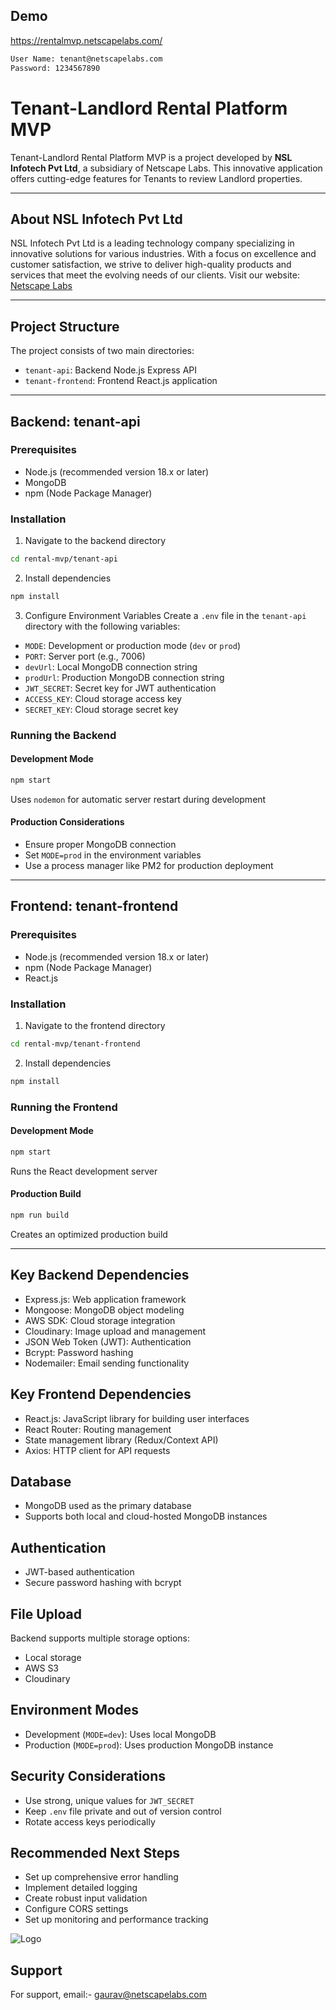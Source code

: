 ## Demo

https://rentalmvp.netscapelabs.com/

```bash
User Name: tenant@netscapelabs.com
Password: 1234567890
```

# Tenant-Landlord Rental Platform MVP 
Tenant-Landlord Rental Platform MVP is a project developed by **NSL Infotech Pvt Ltd**, a subsidiary of Netscape Labs. This innovative application offers cutting-edge features for Tenants to review Landlord properties.

---

## About NSL Infotech Pvt Ltd
NSL Infotech Pvt Ltd is a leading technology company specializing in innovative solutions for various industries. With a focus on excellence and customer satisfaction, we strive to deliver high-quality products and services that meet the evolving needs of our clients.
Visit our website: [Netscape Labs](https://netscapelabs.com/)

---

## Project Structure
The project consists of two main directories:
- `tenant-api`: Backend Node.js Express API
- `tenant-frontend`: Frontend React.js application

---

## Backend: tenant-api

### Prerequisites
- Node.js (recommended version 18.x or later)
- MongoDB
- npm (Node Package Manager)

### Installation
1. Navigate to the backend directory
```bash
cd rental-mvp/tenant-api
```

2. Install dependencies
```bash
npm install
```

3. Configure Environment Variables
Create a `.env` file in the `tenant-api` directory with the following variables:
- `MODE`: Development or production mode (`dev` or `prod`)
- `PORT`: Server port (e.g., 7006)
- `devUrl`: Local MongoDB connection string
- `prodUrl`: Production MongoDB connection string
- `JWT_SECRET`: Secret key for JWT authentication
- `ACCESS_KEY`: Cloud storage access key
- `SECRET_KEY`: Cloud storage secret key

### Running the Backend
#### Development Mode
```bash
npm start
```
Uses `nodemon` for automatic server restart during development

#### Production Considerations
- Ensure proper MongoDB connection
- Set `MODE=prod` in the environment variables
- Use a process manager like PM2 for production deployment

---

## Frontend: tenant-frontend


### Prerequisites
- Node.js (recommended version 18.x or later)
- npm (Node Package Manager)
- React.js

### Installation
1. Navigate to the frontend directory
```bash
cd rental-mvp/tenant-frontend
```

2. Install dependencies
```bash
npm install
```

### Running the Frontend
#### Development Mode
```bash
npm start
```
Runs the React development server

#### Production Build
```bash
npm run build
```
Creates an optimized production build

---

## Key Backend Dependencies
- Express.js: Web application framework
- Mongoose: MongoDB object modeling
- AWS SDK: Cloud storage integration
- Cloudinary: Image upload and management
- JSON Web Token (JWT): Authentication
- Bcrypt: Password hashing
- Nodemailer: Email sending functionality

## Key Frontend Dependencies
- React.js: JavaScript library for building user interfaces
- React Router: Routing management
- State management library (Redux/Context API)
- Axios: HTTP client for API requests

## Database
- MongoDB used as the primary database
- Supports both local and cloud-hosted MongoDB instances

## Authentication
- JWT-based authentication
- Secure password hashing with bcrypt

## File Upload
Backend supports multiple storage options:
- Local storage
- AWS S3
- Cloudinary

## Environment Modes
- Development (`MODE=dev`): Uses local MongoDB
- Production (`MODE=prod`): Uses production MongoDB instance

## Security Considerations
- Use strong, unique values for `JWT_SECRET`
- Keep `.env` file private and out of version control
- Rotate access keys periodically

## Recommended Next Steps
- Set up comprehensive error handling
- Implement detailed logging
- Create robust input validation
- Configure CORS settings
- Set up monitoring and performance tracking

![Logo](https://netscapelabs.com/wp-content/themes/netscapelabs/assets/images/footer-logo.png)

## Support
For support, email:- gaurav@netscapelabs.com